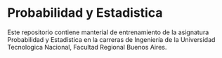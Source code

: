 # Probabilidad y Estadistica

Este repositorio contiene manterial de entrenamiento de la asignatura
Probabilidad y Estadística en la carreras de Ingeniería de la
Universidad Tecnologica Nacional, Facultad Regional Buenos Aires.

